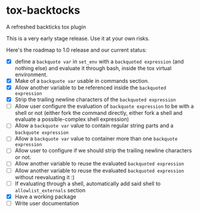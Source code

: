 # tox-backtocks
A refreshed backticks tox plugin 

This is a very early stage release. Use it at your own risks.

Here's the roadmap to 1.0 release and our current status:

- [x] define a `backquote var` in `set_env` with a `backquoted expression`
      (and nothing else) and evaluate it through bash, inside the tox virtual
      environment.
- [x] Make of a `backquote var` usable in commands section.
- [x] Allow another variable to be referenced inside the `backquoted
      expression`
- [x] Strip the trailing newline characters of the `backquoted expression`
- [ ] Allow user configure the evaluation of `backquote expression` to be with
      a shell or not (either fork the command directly, either fork a shell
      and evaluate a possible-complex shell expression)
- [ ] Allow a `backquote var` value to contain regular string parts and a
      `backquote expression`
- [ ] Allow a `backquote var` value to container more than one `backquote
      expression`
- [ ] Allow user to configure if we should strip the trailing newline
      characters or not.
- [ ] Allow another variable to reuse the evaluated `backquoted expression`
- [ ] Allow another variable to reuse the evaluated `backquoted expression`
      without reevaluating it :)
- [ ] If evaluating through a shell, automatically add said shell to
      `allowlist_externals` section
- [x] Have a working package
- [ ] Write user documentation
